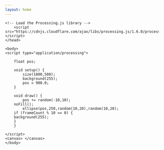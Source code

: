 ```yaml
---
layout: home
---
```


<html>
	<head>
	<title>My Sketch</title>
    
    <!-- Load the Processing.js library -->
		<script src="https://cdnjs.cloudflare.com/ajax/libs/processing.js/1.6.0/processing.min.js"></script>
	</head>
	
	<body>
	<script type="application/processing">
    
        float pos;
    
        void setup() {
            size(1800,500);
            background(255);
            pos = 900.0;
        }
        
        void draw() {
            pos += random(-10,10);
	    noFill();
            ellipse(pos,250,random(10,20),random(10,20);
	    if (frameCount % 10 == 0) {
	    background(255);
	    }
        }

	</script>
	<canvas> </canvas>
	</body>
</html>
